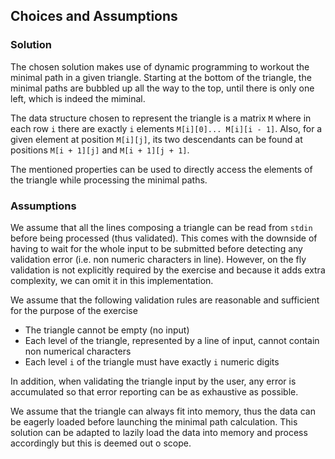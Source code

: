 ## Choices and Assumptions

### Solution 
The chosen solution makes use of dynamic programming to workout the minimal path in a given triangle. Starting at the bottom of the triangle, the minimal paths are bubbled up all the way to the top, until there is only one left, which is indeed the miminal.

The data structure chosen to represent the triangle is a matrix `M` where in each row `i` there are exactly `i` elements `M[i][0]... M[i][i - 1]`. Also, for a given element at position `M[i][j]`, its two descendants can be found at positions `M[i + 1][j]` and `M[i + 1][j + 1]`.

The mentioned properties can be used to directly access the elements of the triangle while processing the minimal paths.

### Assumptions
We assume that all the lines composing a triangle can be read from `stdin` before being processed (thus validated). This comes with the downside of having to wait for the whole input to be submitted before detecting any validation error (i.e. non numeric characters in line).
However, on the fly validation is not explicitly required by the exercise and because it adds extra complexity, we can omit it in this implementation.

We assume that the following validation rules are reasonable and sufficient for the purpose of the exercise
* The triangle cannot be empty (no input) 
* Each level of the triangle, represented by a line of input, cannot contain non numerical characters
* Each level `i` of the triangle must have exactly `i` numeric digits

In addition, when validating the triangle input by the user, any error is accumulated so that error reporting can be as exhaustive as possible. 

We assume that the triangle can always fit into memory, thus the data can be eagerly loaded before launching the minimal path calculation. This solution can be adapted to lazily load the data into memory and process accordingly but this is deemed out o scope.

